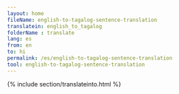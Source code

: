 ```yaml
---
layout: home
fileName: english-to-tagalog-sentence-translation
translatein: english_to_tagalog
folderName : translate
lang: es
from: en
to: hi
permalink: /es/english-to-tagalog-sentence-translation
tool: english-to-tagalog-sentence-translation
---
```

{% include section/translateinto.html %}